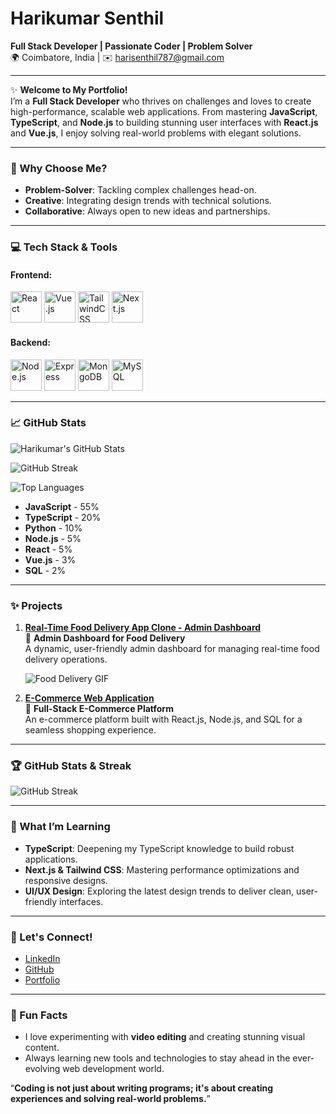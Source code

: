 # Harikumar Senthil  
**Full Stack Developer | Passionate Coder | Problem Solver**  
🌍 Coimbatore, India | ✉️ [harisenthil787@gmail.com](mailto:harisenthil787@gmail.com)  


---

✨ **Welcome to My Portfolio!**  
I’m a **Full Stack Developer** who thrives on challenges and loves to create high-performance, scalable web applications. From mastering **JavaScript**, **TypeScript**, and **Node.js** to building stunning user interfaces with **React.js** and **Vue.js**, I enjoy solving real-world problems with elegant solutions.

---

### 🌟 Why Choose Me?

- **Problem-Solver**: Tackling complex challenges head-on.
- **Creative**: Integrating design trends with technical solutions.
- **Collaborative**: Always open to new ideas and partnerships.

---

### 💻 Tech Stack & Tools

#### Frontend:
<p align="left">
    <a href="https://reactjs.org/" target="_blank"><img src="https://raw.githubusercontent.com/danielcranney/readme-generator/main/public/icons/skills/react-colored.svg" width="50" height="50" alt="React" title="React.js" /></a>
    <a href="https://vuejs.org/" target="_blank"><img src="https://raw.githubusercontent.com/danielcranney/readme-generator/main/public/icons/skills/vuejs-colored.svg" width="50" height="50" alt="Vue.js" title="Vue.js" /></a>
    <a href="https://tailwindcss.com/" target="_blank"><img src="https://raw.githubusercontent.com/danielcranney/readme-generator/main/public/icons/skills/tailwindcss-colored.svg" width="50" height="50" alt="TailwindCSS" title="TailwindCSS" /></a>
    <a href="https://nextjs.org/" target="_blank"><img src="https://raw.githubusercontent.com/danielcranney/readme-generator/main/public/icons/skills/nextjs-colored.svg" width="50" height="50" alt="Next.js" title="Next.js" /></a>
</p>

#### Backend:
<p align="left">
    <a href="https://nodejs.org/" target="_blank"><img src="https://raw.githubusercontent.com/danielcranney/readme-generator/main/public/icons/skills/nodejs-colored.svg" width="50" height="50" alt="Node.js" title="Node.js" /></a>
    <a href="https://expressjs.com/" target="_blank"><img src="https://raw.githubusercontent.com/danielcranney/readme-generator/main/public/icons/skills/express-colored.svg" width="50" height="50" alt="Express" title="Express.js" /></a>
    <a href="https://www.mongodb.com/" target="_blank"><img src="https://raw.githubusercontent.com/danielcranney/readme-generator/main/public/icons/skills/mongodb-colored.svg" width="50" height="50" alt="MongoDB" title="MongoDB" /></a>
    <a href="https://www.mysql.com/" target="_blank"><img src="https://raw.githubusercontent.com/danielcranney/readme-generator/main/public/icons/skills/mysql-colored.svg" width="50" height="50" alt="MySQL" title="MySQL" /></a>
</p>

---

### 📈 GitHub Stats

![Harikumar's GitHub Stats](https://github-readme-stats.vercel.app/api?username=Harikumar7788&show_icons=true&hide=&count_private=true&title_color=0891b2&text_color=ffffff&icon_color=0891b2&bg_color=1c1917&hide_border=true)

![GitHub Streak](https://github-readme-streak-stats.herokuapp.com/?user=Harikumar7788&stroke=ffffff&background=1c1917&ring=0891b2&fire=0891b2&currStreakNum=ffffff&currStreakLabel=0891b2&sideNums=ffffff&sideLabels=ffffff&dates=ffffff&hide_border=true)

![Top Languages](https://github-readme-stats.vercel.app/api/top-langs/?username=Harikumar7788&langs_count=10&title_color=0891b2&text_color=ffffff&icon_color=0891b2&bg_color=1c1917&hide_border=true&locale=en&custom_title=Top%20Languages)

- **JavaScript** - 55%
- **TypeScript** - 20%
- **Python** - 10%
- **Node.js** - 5%
- **React** - 5%
- **Vue.js** - 3%
- **SQL** - 2%

---

### ✨ Projects

1. **[Real-Time Food Delivery App Clone - Admin Dashboard](http://https://ephemeral-stroopwafel-9da897.netlify.app/login)**  
   🚀 **Admin Dashboard for Food Delivery**  
   A dynamic, user-friendly admin dashboard for managing real-time food delivery operations.

   ![Food Delivery GIF](https://media.giphy.com/media/l3vR5i2T7rJmE58sU/giphy.gif)

2. **[E-Commerce Web Application](https://harihknxttrendz.ccbp.tech)**  
   🛒 **Full-Stack E-Commerce Platform**  
   An e-commerce platform built with React.js, Node.js, and SQL for a seamless shopping experience.

---

### 🏆 GitHub Stats & Streak

![GitHub Streak](https://github-readme-streak-stats.herokuapp.com/?user=Harikumar7788&stroke=ffffff&background=1c1917&ring=0891b2&fire=0891b2&currStreakNum=ffffff&currStreakLabel=0891b2&sideNums=ffffff&sideLabels=ffffff&dates=ffffff&hide_border=true)

---

### 🌱 What I’m Learning

- **TypeScript**: Deepening my TypeScript knowledge to build robust applications.
- **Next.js & Tailwind CSS**: Mastering performance optimizations and responsive designs.
- **UI/UX Design**: Exploring the latest design trends to deliver clean, user-friendly interfaces.

---

### 💬 Let's Connect!

- [LinkedIn](https://www.linkedin.com/in/hari-kumar-senthil/)
- [GitHub](https://www.github.com/Harikumar7788)
- [Portfolio](http://www.Hari.design)

---

### 🎯 Fun Facts

- I love experimenting with **video editing** and creating stunning visual content.
- Always learning new tools and technologies to stay ahead in the ever-evolving web development world.
  
“**Coding is not just about writing programs; it's about creating experiences and solving real-world problems.**”
